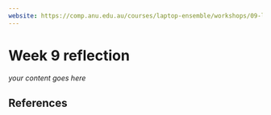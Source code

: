 ```yaml
---
website: https://comp.anu.edu.au/courses/laptop-ensemble/workshops/09-live-coding/
---
```


# Week 9 reflection

_your content goes here_

## References